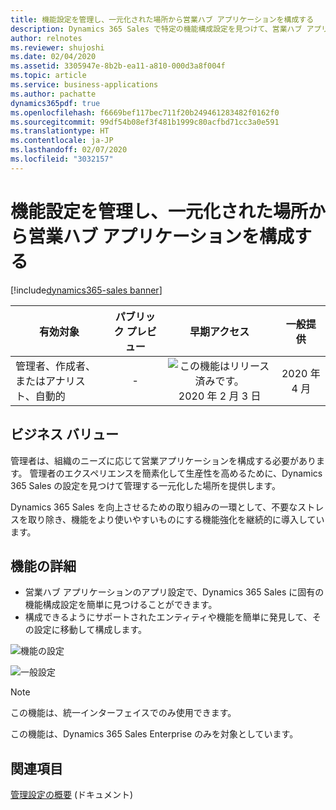 ```yaml
---
title: 機能設定を管理し、一元化された場所から営業ハブ アプリケーションを構成する
description: Dynamics 365 Sales で特定の機能構成設定を見つけて、営業ハブ アプリケーションで一元化した場所から管理します。
author: relnotes
ms.reviewer: shujoshi
ms.date: 02/04/2020
ms.assetid: 3305947e-8b2b-ea11-a810-000d3a8f004f
ms.topic: article
ms.service: business-applications
ms.author: pachatte
dynamics365pdf: true
ms.openlocfilehash: f6669bef117bec711f20b249461283482f0162f0
ms.sourcegitcommit: 99df54b08ef3f481b1999c80acfbd71cc3a0e591
ms.translationtype: HT
ms.contentlocale: ja-JP
ms.lasthandoff: 02/07/2020
ms.locfileid: "3032157"
---
```

# <a name="manage-feature-settings-and-configure-the-sales-hub-application-from-a-centralized-location"></a>機能設定を管理し、一元化された場所から営業ハブ アプリケーションを構成する
[!include[dynamics365-sales banner](../includes/dynamics365-sales.md)]

| 有効対象    |  パブリック プレビュー | 早期アクセス | 一般提供 | 
| ---------- | :----------: |:----------: |:----------: |
|管理者、作成者、またはアナリスト、自動的|-|![この機能はリリース済みです。](/dynamics365-release-plan/media/green-checkmark.png "この機能はリリース済みです。") 2020 年 2 月 3 日| 2020 年 4 月|


## <a name="business-value"></a>ビジネス バリュー
<!-- bv start -->
管理者は、組織のニーズに応じて営業アプリケーションを構成する必要があります。 管理者のエクスペリエンスを簡素化して生産性を高めるために、Dynamics 365 Sales の設定を見つけて管理する一元化した場所を提供します。 

Dynamics 365 Sales を向上させるための取り組みの一環として、不要なストレスを取り除き、機能をより使いやすいものにする機能強化を継続的に導入しています。
<!-- bv end -->



## <a name="feature-details"></a>機能の詳細
<!--feature detail start -->
- 営業ハブ アプリケーションのアプリ設定で、Dynamics 365 Sales に固有の機能構成設定を簡単に見つけることができます。
- 構成できるようにサポートされたエンティティや機能を簡単に発見して、その設定に移動して構成します。
<!--feature detail end -->

![機能の設定](media/feature-setting.png "機能の設定")
<!-- Picture 1 -->
![一般設定](media/general-settings.png "一般設定")
<!-- Picture 2 -->

> [!NOTE]
> この機能は、統一インターフェイスでのみ使用できます。 
>
> この機能は、Dynamics 365 Sales Enterprise のみを対象としています。







## <a name="see-also"></a>関連項目

[管理設定の概要](https://docs.microsoft.com/dynamics365/sales-enterprise/admin-settings-overview) (ドキュメント)

